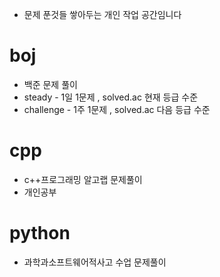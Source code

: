 - 문제 푼것들 쌓아두는 개인 작업 공간임니다


# boj
  - 백준 문제 풀이
  - steady - 1일 1문제 , solved.ac 현재 등급 수준
  - challenge - 1주 1문제 , solved.ac 다음 등급 수준

# cpp
  - c++프로그래밍 알고랩 문제풀이
  - 개인공부

# python
  - 과학과소프트웨어적사고 수업 문제풀이
